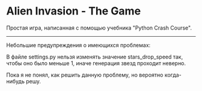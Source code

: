 # Alien Invasion - The Game
 Простая игра, написанная с помощью учебника "Python Crash Course".
 
 ____
 Небольшие предупреждения о имеющихся проблемах:
 
 В файле settings.py нельзя изменять значение stars_drop_speed так, чтобы оно было меньше 1, иначе генерация звезд проходит неверно.
 
 Пока я не понял, как решить данную проблему, но вероятно когда-нибудь решу.
